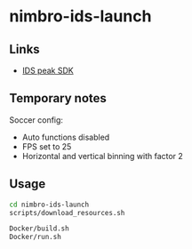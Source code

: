 # nimbro-ids-launch

## Links

- [IDS peak SDK](https://en.ids-imaging.com/download-details/1009698.html?os=linux&version=&bus=64)

## Temporary notes

Soccer config:

- Auto functions disabled
- FPS set to 25
- Horizontal and vertical binning with factor 2

<!-- For GUI:
xhost +
export DISPLAY=:0 -->

<!-- For config: Check USB bus of IDS camera via:

```bash
lsusb
``` -->

## Usage

```bash
cd nimbro-ids-launch
scripts/download_resources.sh

Docker/build.sh
Docker/run.sh
```

<!-- TODO: Load from sciebo script -->
<!-- TODO: Watchdog -->
<!-- TODO: Camera name -->
<!-- TODO: timestamps -->
<!-- TODO: ros2 message params -->
